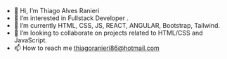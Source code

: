- 👋 Hi, I’m Thiago Alves Ranieri
- 👀 I’m interested in Fullstack Developer .
- 🌱 I’m currently HTML, CSS, JS, REACT, ANGULAR, Bootstrap, Tailwind.
- 💞️ I’m looking to collaborate on projects related to HTML/CSS and JavaScript.
- 📫 How to reach me thiagoranieri86@hotmail.com

<!---
ThiagoAlvesRanieri/ThiagoAlvesRanieri is a ✨ special ✨ repository because its `README.md` (this file) appears on your GitHub profile.
You can click the Preview link to take a look at your changes.
--->

